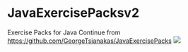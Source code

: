 # JavaExercisePacksv2
Exercise Packs for Java
Continue from https://github.com/GeorgeTsianakas/JavaExercisePacks
![](https://img.shields.io/badge/Code-Java-informational?style=flat&logo=java)
